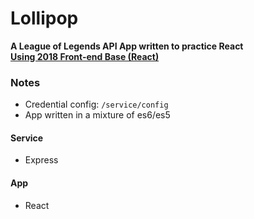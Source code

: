 # Lollipop
**A League of Legends API App written to practice React**  
**[Using 2018 Front-end Base (React)](https://github.com/pstrawberrie/base/tree/react)**  

### Notes
- Credential config: ``/service/config``
- App written in a mixture of es6/es5

#### Service
- Express

#### App
- React